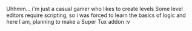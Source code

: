 Uhhmm... i'm just a casual gamer who likes to create levels
Some level editors require scripting, so i was forced to learn the basics of logic
and here I am, planning to make a Super Tux addon :v

<!---
Eauix/Eauix is a ✨ special ✨ repository because its `README.md` (this file) appears on your GitHub profile.
You can click the Preview link to take a look at your changes.
--->
